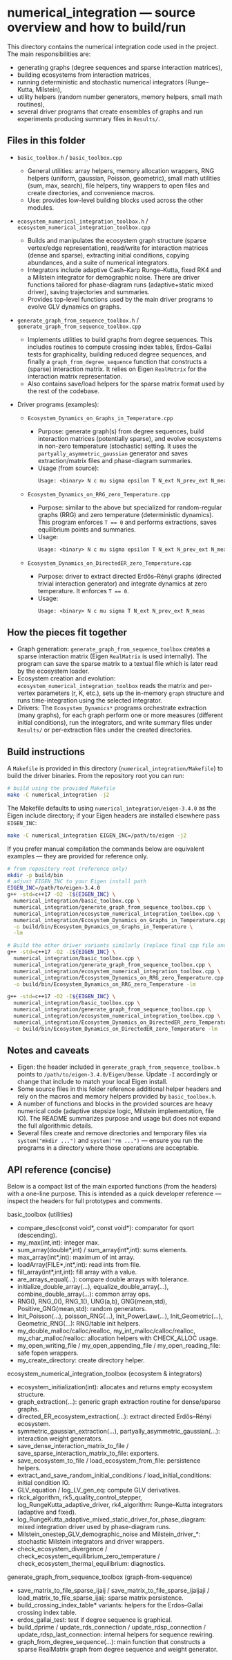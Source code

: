 # numerical_integration — source overview and how to build/run

This directory contains the numerical integration code used in the project. The main responsibilities are:

- generating graphs (degree sequences and sparse interaction matrices),
- building ecosystems from interaction matrices,
- running deterministic and stochastic numerical integrators (Runge–Kutta, Milstein),
- utility helpers (random number generators, memory helpers, small math routines),
- several driver programs that create ensembles of graphs and run experiments producing summary files in `Results/`.

Files in this folder
--------------------

- `basic_toolbox.h` / `basic_toolbox.cpp`
  - General utilities: array helpers, memory allocation wrappers, RNG helpers (uniform, gaussian, Poisson, geometric), small math utilities (sum, max, search), file helpers, tiny wrappers to open files and create directories, and convenience macros.
  - Use: provides low-level building blocks used across the other modules.

- `ecosystem_numerical_integration_toolbox.h` / `ecosystem_numerical_integration_toolbox.cpp`
  - Builds and manipulates the ecosystem graph structure (sparse vertex/edge representation), read/write for interaction matrices (dense and sparse), extracting initial conditions, copying abundances, and a suite of numerical integrators.
  - Integrators include adaptive Cash–Karp Runge–Kutta, fixed RK4 and a Milstein integrator for demographic noise. There are driver functions tailored for phase-diagram runs (adaptive+static mixed driver), saving trajectories and summaries.
  - Provides top-level functions used by the main driver programs to evolve GLV dynamics on graphs.

- `generate_graph_from_sequence_toolbox.h` / `generate_graph_from_sequence_toolbox.cpp`
  - Implements utilities to build graphs from degree sequences. This includes routines to compute crossing index tables, Erdos–Gallai tests for graphicality, building reduced degree sequences, and finally a `graph_from_degree_sequence` function that constructs a (sparse) interaction matrix. It relies on Eigen `RealMatrix` for the interaction matrix representation.
  - Also contains save/load helpers for the sparse matrix format used by the rest of the codebase.

- Driver programs (examples):
  - `Ecosystem_Dynamics_on_Graphs_in_Temperature.cpp`
    - Purpose: generate graph(s) from degree sequences, build interaction matrices (potentially sparse), and evolve ecosystems in non-zero temperature (stochastic) setting. It uses the `partyally_asymmetric_gaussian` generator and saves extraction/matrix files and phase-diagram summaries.
    - Usage (from source):
      ```txt
      Usage: <binary> N c mu sigma epsilon T N_ext N_prev_ext N_meas
      ```

  - `Ecosystem_Dynamics_on_RRG_zero_Temperature.cpp`
    - Purpose: similar to the above but specialized for random-regular graphs (RRG) and zero temperature (deterministic dynamics). This program enforces `T == 0` and performs extractions, saves equilibrium points and summaries.
    - Usage:
      ```txt
      Usage: <binary> N c mu sigma epsilon T N_ext N_prev_ext N_meas
      ```

  - `Ecosystem_Dynamics_on_DirectedER_zero_Temperature.cpp`
    - Purpose: driver to extract directed Erdős–Rényi graphs (directed trivial interaction generator) and integrate dynamics at zero temperature. It enforces `T == 0`.
    - Usage:
      ```txt
      Usage: <binary> N c mu sigma T N_ext N_prev_ext N_meas
      ```

How the pieces fit together
---------------------------

- Graph generation: `generate_graph_from_sequence_toolbox` creates a sparse interaction matrix (Eigen `RealMatrix` is used internally). The program can save the sparse matrix to a textual file which is later read by the ecosystem loader.
- Ecosystem creation and evolution: `ecosystem_numerical_integration_toolbox` reads the matrix and per-vertex parameters (r, K, etc.), sets up the in-memory `graph` structure and runs time-integration using the selected integrator.
- Drivers: The `Ecosystem_Dynamics*` programs orchestrate extraction (many graphs), for each graph perform one or more measures (different initial conditions), run the integrators, and write summary files under `Results/` or per-extraction files under the created directories.

Build instructions
------------------

A `Makefile` is provided in this directory (`numerical_integration/Makefile`) to build the driver binaries. From the repository root you can run:

```bash
# build using the provided Makefile
make -C numerical_integration -j2
```

The Makefile defaults to using `numerical_integration/eigen-3.4.0` as the Eigen include directory; if your Eigen headers are installed elsewhere pass `EIGEN_INC`:

```bash
make -C numerical_integration EIGEN_INC=/path/to/eigen -j2
```

If you prefer manual compilation the commands below are equivalent examples — they are provided for reference only.

```bash
# from repository root (reference only)
mkdir -p build/bin
# adjust EIGEN_INC to your Eigen install path
EIGEN_INC=/path/to/eigen-3.4.0
g++ -std=c++17 -O2 -I${EIGEN_INC} \
  numerical_integration/basic_toolbox.cpp \
  numerical_integration/generate_graph_from_sequence_toolbox.cpp \
  numerical_integration/ecosystem_numerical_integration_toolbox.cpp \
  numerical_integration/Ecosystem_Dynamics_on_Graphs_in_Temperature.cpp \
  -o build/bin/Ecosystem_Dynamics_on_Graphs_in_Temperature \
  -lm

# Build the other driver variants similarly (replace final cpp file and output name):
g++ -std=c++17 -O2 -I${EIGEN_INC} \
  numerical_integration/basic_toolbox.cpp \
  numerical_integration/generate_graph_from_sequence_toolbox.cpp \
  numerical_integration/ecosystem_numerical_integration_toolbox.cpp \
  numerical_integration/Ecosystem_Dynamics_on_RRG_zero_Temperature.cpp \
  -o build/bin/Ecosystem_Dynamics_on_RRG_zero_Temperature -lm

g++ -std=c++17 -O2 -I${EIGEN_INC} \
  numerical_integration/basic_toolbox.cpp \
  numerical_integration/generate_graph_from_sequence_toolbox.cpp \
  numerical_integration/ecosystem_numerical_integration_toolbox.cpp \
  numerical_integration/Ecosystem_Dynamics_on_DirectedER_zero_Temperature.cpp \
  -o build/bin/Ecosystem_Dynamics_on_DirectedER_zero_Temperature -lm
```

Notes and caveats
-----------------

- Eigen: the header included in `generate_graph_from_sequence_toolbox.h` points to `/path/to/eigen-3.4.0/Eigen/Dense`. Update `-I` accordingly or change that include to match your local Eigen install.
- Some source files in this folder reference additional helper headers and rely on the macros and memory helpers provided by `basic_toolbox.h`.
- A number of functions and blocks in the provided sources are heavy numerical code (adaptive stepsize logic, Milstein implementation, file IO). The README summarizes purpose and usage but does not expand the full algorithmic details.
- Several files create and remove directories and temporary files via `system("mkdir ...")` and `system("rm ...")` — ensure you run the programs in a directory where those operations are acceptable.



API reference (concise)
-----------------------

Below is a compact list of the main exported functions (from the headers) with a one-line purpose. This is intended as a quick developer reference — inspect the headers for full prototypes and comments.

basic_toolbox (utilities)
- compare_desc(const void*, const void*): comparator for qsort (descending).
- my_max(int,int): integer max.
- sum_array(double*,int) / sum_array(int*,int): sums elements.
- max_array(int*,int): maximum of int array.
- loadArray(FILE*,int*,int): read ints from file.
- fill_array(int*,int,int): fill array with a value.
- are_arrays_equal(...): compare double arrays with tolerance.
- initialize_double_array(...), equalize_double_array(...), combine_double_array(...): common array ops.
- RNG(), RNG_0(), RNG_1(), UNG(a,b), GNG(mean,std), Positive_GNG(mean,std): random generators.
- Init_Poisson(...), poisson_RNG(...), Init_PowerLaw(...), Init_Geometric(...), Geometric_RNG(...): RNG/table init helpers.
- my_double_malloc/calloc/realloc, my_int_malloc/calloc/realloc, my_char_malloc/realloc: allocation helpers with CHECK_ALLOC usage.
- my_open_writing_file / my_open_appending_file / my_open_reading_file: safe fopen wrappers.
- my_create_directory: create directory helper.

ecosystem_numerical_integration_toolbox (ecosystem & integrators)
- ecosystem_initialization(int): allocates and returns empty ecosystem structure.
- graph_extraction(...): generic graph extraction routine for dense/sparse graphs.
- directed_ER_ecosystem_extraction(...): extract directed Erdős–Rényi ecosystem.
- symmetric_gaussian_extraction(...), partyally_asymmetric_gaussian(...): interaction weight generators.
- save_dense_interaction_matrix_to_file / save_sparse_interaction_matrix_to_file: exporters.
- save_ecosystem_to_file / load_ecosystem_from_file: persistence helpers.
- extract_and_save_random_initial_conditions / load_initial_conditions: initial condition IO.
- GLV_equation / log_LV_gen_eq: compute GLV derivatives.
- rkck_algorithm, rk5_quality_control_stepper, log_RungeKutta_adaptive_driver, rk4_algorithm: Runge–Kutta integrators (adaptive and fixed).
- log_RungeKutta_adaptive_mixed_static_driver_for_phase_diagram: mixed integration driver used by phase-diagram runs.
- Milstein_onestep_GLV_demographic_noise and Milstein_driver_*: stochastic Milstein integrators and driver wrappers.
- check_ecosystem_divergence / check_ecosystem_equilibrium_zero_temperature / check_ecosystem_thermal_equilibrium: diagnostics.

generate_graph_from_sequence_toolbox (graph-from-sequence)
- save_matrix_to_file_sparse_ijaij / save_matrix_to_file_sparse_ijaijaji / load_matrix_to_file_sparse_ijaij: sparse matrix persistence.
- build_crossing_index_table* variants: helpers for the Erdos–Gallai crossing index table.
- erdos_gallai_test: test if degree sequence is graphical.
- build_dprime / update_rds_connection / update_rdsp_connection / update_rdsp_last_connection: internal helpers for sequence rewiring.
- graph_from_degree_sequence(...): main function that constructs a sparse RealMatrix graph from degree sequence and weight generator.
